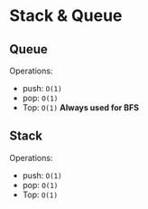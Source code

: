 # Stack & Queue

## Queue
Operations:  
* push: `O(1)`
* pop: `O(1)`
* Top: `O(1)`
**Always used for BFS**

## Stack
Operations:  
* push: `O(1)`
* pop: `O(1)`
* Top: `O(1)`
